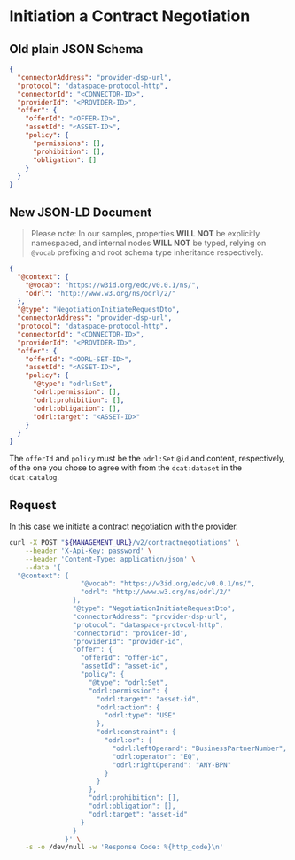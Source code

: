 # Initiation a Contract Negotiation

## Old plain JSON Schema

```json
{
  "connectorAddress": "provider-dsp-url",
  "protocol": "dataspace-protocol-http",
  "connectorId": "<CONNECTOR-ID>",
  "providerId": "<PROVIDER-ID>",
  "offer": {
    "offerId": "<OFFER-ID>",
    "assetId": "<ASSET-ID>",
    "policy": {
      "permissions": [],
      "prohibition": [],
      "obligation": []
    }
  }
}
```

## New JSON-LD Document

> Please note: In our samples, properties **WILL NOT** be explicitly namespaced, and internal nodes **WILL NOT** be typed, relying on `@vocab` prefixing and root schema type inheritance respectively.

```json
{
  "@context": {
    "@vocab": "https://w3id.org/edc/v0.0.1/ns/",
    "odrl": "http://www.w3.org/ns/odrl/2/"
  },
  "@type": "NegotiationInitiateRequestDto",
  "connectorAddress": "provider-dsp-url",
  "protocol": "dataspace-protocol-http",
  "connectorId": "<CONNECTOR-ID>",
  "providerId": "<PROVIDER-ID>",
  "offer": {
    "offerId": "<ODRL-SET-ID>",
    "assetId": "<ASSET-ID>",
    "policy": {
      "@type": "odrl:Set",
      "odrl:permission": [],
      "odrl:prohibition": [],
      "odrl:obligation": [],
      "odrl:target": "<ASSET-ID>"
    }
  }
}
```
The `offerId` and `policy` must be the `odrl:Set` `@id` and content, respectively, of the one you chose to agree with from the `dcat:dataset` in the `dcat:catalog`.


## Request

In this case we initiate a contract negotiation with the provider.

```bash
curl -X POST "${MANAGEMENT_URL}/v2/contractnegotiations" \
    --header 'X-Api-Key: password' \
    --header 'Content-Type: application/json' \
    --data '{
  "@context": {
                  "@vocab": "https://w3id.org/edc/v0.0.1/ns/",
                  "odrl": "http://www.w3.org/ns/odrl/2/"
                },
                "@type": "NegotiationInitiateRequestDto",
                "connectorAddress": "provider-dsp-url",
                "protocol": "dataspace-protocol-http",
                "connectorId": "provider-id",
                "providerId": "provider-id",
                "offer": {
                  "offerId": "offer-id",
                  "assetId": "asset-id",
                  "policy": {
                    "@type": "odrl:Set",
                    "odrl:permission": {
                      "odrl:target": "asset-id",
                      "odrl:action": {
                        "odrl:type": "USE"
                      },
                      "odrl:constraint": {
                        "odrl:or": {
                          "odrl:leftOperand": "BusinessPartnerNumber",
                          "odrl:operator": "EQ",
                          "odrl:rightOperand": "ANY-BPN"
                        }
                      }
                    },
                    "odrl:prohibition": [],
                    "odrl:obligation": [],
                    "odrl:target": "asset-id"
                  }
                }
              }' \
    -s -o /dev/null -w 'Response Code: %{http_code}\n'
```

